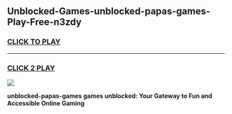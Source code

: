 
## Unblocked-Games-unblocked-papas-games-Play-Free-n3zdy
<h3>
<a href="https://premium76.site?title=unblocked-papas-games&ref=23A">CLICK TO PLAY</a></h3>
<hr>

<h3>
<a href="https://premium76.site?title=unblocked-papas-games&ref=23A">CLICK 2 PLAY</a>
  
</h3>

<a href="https://premium76.site?title=unblocked-papas-games&ref=23A"><img src="https://clearcache.store/games.png"></a>


**unblocked-papas-games games unblocked: Your Gateway to Fun and Accessible Online Gaming**
